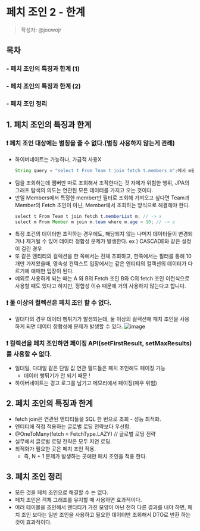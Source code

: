 # 페치 조인 2 - 한계
> 작성자: @joowojr

## 목차
### - 페치 조인의 특징과 한계 (1)
### - 페치 조인의 특징과 한계 (2)
### - 페치 조인 정리

## 1. 페치 조인의 특징과 한계
### ❗️ 페치 조인 대상에는 별칭을 줄 수 없다.(별칭 사용하지 않는게 관례)
  - 하이버네이트는 가능하나, 가급적 사용X
    ```java
    String query = "select t From Team t join fetch t.members m";​에서 m을 사용하면 안됨.
    ```
  - 팀을 조회하는데 맴버만 따로 조회해서 조작한다는 것 자체가 위험한 행위, JPA의 그래프 탐색의 의도는 연관된 모든 데이터를 가지고 오는 것이다.
  - 만일 Members에서 특정한 member만 필터로 조회해 가져오고 싶다면 Team과 Member의 Fetch 조인이 아닌, Member에서 조회하는 방식으로 해결해야 한다.
    ```java
    select t From Team t join fetch t.memberList m; // -> x
    select m From Member m join m.team where m.age > 10; // -> o
    ```
  - 특정 조건의 데이터만 조작하는 경우에도, 해당되지 않는 나머지 데이터들이 변경되거나 제거될 수 있어 데이터 정합성 문제가 발생한다. 
    ex ) CASCADE와 같은 설정이 걸린 경우
  - 또 같은 엔티티의 컬렉션을 한 쪽에서는 전체 조회하고, 한쪽에서는 필터를 통해 10개만 가져왔을때, 영속성 컨텍스트 입장에서는 같은 엔티티의 컬렉션의 데이터가 다르기에 애매한 입장이 된다.
  - 예외로 사용하게 되는 때는 A 와 B의 Fetch 조인 B와 C의 fetch 조인 이런식으로 사용할 때도 있다고 하지만, 정합성 이슈 때문에 거의 사용하지 않는다고 합니다.

### ❗️ 둘 이상의 컬렉션은 페치 조인 할 수 없다.
  - 일대다의 경우 데이터 뻥튀기가 발생되는데,  둘 이상의 컬렉션에 패치 조인을 사용하게 되면 데이터 정합성에 문제가 발생할 수 있다.
![image](https://github.com/luke0408/study_for_jpa_basic/assets/85955988/1aa47d3c-9310-40d3-b9b3-fb561aae1432)
    
### ❗️ 컬렉션을 페치 조인하면 페이징 API(setFirstResult, setMaxResults)를 사용할 수 없다.
  - 일대일, 다대일 같은 단일 값 연관 필드들은 페치 조인해도 페이징 가능
    - 데이터 뻥튀기가 안 되기 때문 !
  - 하이버네이트는 경고 로그를 남기고 메모리에서 페이징(매우 위험)

## 2. 페치 조인의 특징과 한계
- fetch join은 연관된 엔티티들을 SQL 한 번으로 조회 - 성능 최적화.
- 엔티티에 직접 적용하는 글로벌 로딩 전략보다 우선함.
- @OneToMany(fetch = FetchType.LAZY) // 글로벌 로딩 전략
- 실무에서 글로벌 로딩 전략은 모두 지연 로딩.
- 최적화가 필요한 곳은 페치 조인 적용.
  - 즉, N + 1 문제가 발생하는 곳에만 페치 조인을 적용 한다.

## 3. 페치 조인 정리
- 모든 것을 페치 조인으로 해결할 수 는 없다.
- 페치 조인은 객체 그래프를 유지할 때 사용하면 효과적이다.
- 여러 테이블을 조인해서 엔티티가 가진 모양이 아닌 전혀 다른 결과를 내야 하면, 페치 조인 보다는 일반 조인을 사용하고 필요한 데이터만 조회해서 DTO로 반환 하는것이 효과적이다.
